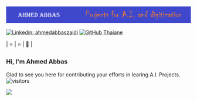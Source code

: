 [![Header](https://github.com/ahmedabbaszaidi/ahmedabbaszaidi/blob/main/header.png "Header")](https://billkul.com)

<!--[![Twitter: ThaiiBraga](https://img.shields.io/twitter/follow/ThaiiBraga?style=social)](https://twitter.com/ThaiiBraga) -->

[![Linkedin: ahmedabbaszaidi](https://img.shields.io/badge/-thaianebraga-blue?style=flat-square&logo=Linkedin&logoColor=white&link=https://www.linkedin.com/in/ahmedabbaszaidi/)](https://www.linkedin.com/in/ahmedabbaszaidi/)
[![GitHub Thaiane](https://img.shields.io/github/followers/thaiane?label=follow&style=social)](https://github.com/ahmedabbaszaidi/ahmedabbaszaidi)

| :star:  | :star:  | :dizzy:  |
### Hi, I'm Ahmed Abbas 
Glad to see you here for contributing your efforts in learing A.I. Projects.
![visitors](https://visitor-badge.glitch.me/badge?page_id=page.id)

<img height="180em" src="https://github-readme-stats.vercel.app/api?username=ahmedabbaszaidi&show_icons=true&hide_border=true&&count_private=true&include_all_commits=true" />


<!--START_SECTION:waka-->
<!--END_SECTION:waka-->


<!--
**ahmedabbaszaidi/ahmedabbaszaidi** is a ✨ _special_ ✨ repository because its `README.md` (this file) appears on your GitHub profile.

Here are some ideas to get you started:

- 🔭 I’m currently working on ...
- 🌱 I’m currently learning ...
- 👯 I’m looking to collaborate on ...
- 🤔 I’m looking for help with ...
- 💬 Ask me about ...
- 📫 How to reach me: ...
- 😄 Pronouns: ...
- ⚡ Fun fact: ...
-->
